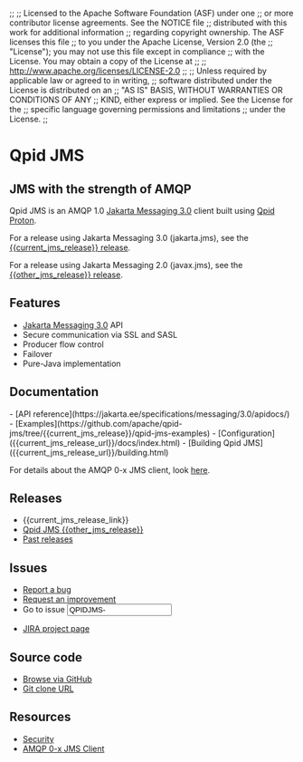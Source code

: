 ;;
;; Licensed to the Apache Software Foundation (ASF) under one
;; or more contributor license agreements.  See the NOTICE file
;; distributed with this work for additional information
;; regarding copyright ownership.  The ASF licenses this file
;; to you under the Apache License, Version 2.0 (the
;; "License"); you may not use this file except in compliance
;; with the License.  You may obtain a copy of the License at
;; 
;;   http://www.apache.org/licenses/LICENSE-2.0
;; 
;; Unless required by applicable law or agreed to in writing,
;; software distributed under the License is distributed on an
;; "AS IS" BASIS, WITHOUT WARRANTIES OR CONDITIONS OF ANY
;; KIND, either express or implied.  See the License for the
;; specific language governing permissions and limitations
;; under the License.
;;

<div id="-left-column" markdown="1">

# Qpid JMS

<div class="feature" markdown="1">

## JMS with the strength of AMQP

Qpid JMS is an AMQP 1.0 [Jakarta Messaging 3.0](https://jakarta.ee/specifications/messaging/3.0/jakarta-messaging-spec-3.0.html)
client built using [Qpid Proton]({{site_url}}/proton/index.html).

For a release using Jakarta Messaging 3.0 (jakarta.jms), see the [{{current_jms_release}} release]({{site_url}}/releases/qpid-jms-{{current_jms_release}}/index.html).

For a release using Jakarta Messaging 2.0 (javax.jms), see the [{{other_jms_release}} release]({{site_url}}/releases/qpid-jms-{{other_jms_release}}/index.html).

</div>

## Features

 - [Jakarta Messaging 3.0](https://jakarta.ee/specifications/messaging/3.0/jakarta-messaging-spec-3.0.html) API
 - Secure communication via SSL and SASL 
 - Producer flow control
 - Failover
 - Pure-Java implementation

## Documentation

<div class="two-column" markdown="1">
 - [API reference](https://jakarta.ee/specifications/messaging/3.0/apidocs/)
 - [Examples](https://github.com/apache/qpid-jms/tree/{{current_jms_release}}/qpid-jms-examples)
 - [Configuration]({{current_jms_release_url}}/docs/index.html)
 - [Building Qpid JMS]({{current_jms_release_url}}/building.html)

</div>

For details about the AMQP 0-x JMS client, look [here](amqp-0-x.html).

</div>

<div id="-right-column" class="right-column-adjusted" markdown="1">

## Releases

 - {{current_jms_release_link}}
 - [Qpid JMS {{other_jms_release}}]({{site_url}}/releases/qpid-jms-{{other_jms_release}}/index.html)
 - [Past releases]({{site_url}}/releases/index.html#past-releases)

## Issues

 - [Report a bug](https://issues.apache.org/jira/secure/CreateIssue.jspa?pid=12314524&issuetype=1&priority=3&summary=[Enter%20a%20brief%20description])
 - [Request an improvement](https://issues.apache.org/jira/secure/CreateIssue.jspa?pid=12314524&issuetype=4&priority=3)
 - <form id="-jira-goto-form">Go to issue <input name="jira" value="QPIDJMS-"/></form>
 - [JIRA project page](https://issues.apache.org/jira/browse/QPIDJMS)

## Source code

 - [Browse via GitHub](https://github.com/apache/qpid-jms)
 - [Git clone URL](https://gitbox.apache.org/repos/asf/qpid-jms.git)

## Resources

 - [Security](security.html)
 - [AMQP 0-x JMS Client](amqp-0-x.html)

</div>

